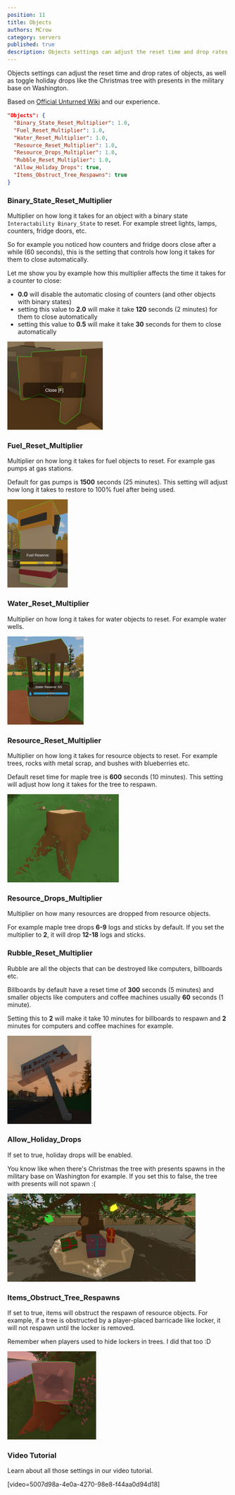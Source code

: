 ```yaml
---
position: 11
title: Objects
authors: MCrow
category: servers
published: true
description: Objects settings can adjust the reset time and drop rates of objects, as well as toggle holiday drops like the Christmas tree with presents in the military base on Washington.
---
```


Objects settings can adjust the reset time and drop rates of objects, as well as toggle holiday drops like the Christmas tree with presents in the military base on Washington.

Based on [Official Unturned Wiki](https://unturned.wiki.gg/wiki/Gameplay_config#Objects) and our experience.

```json
"Objects": {
  "Binary_State_Reset_Multiplier": 1.0,
  "Fuel_Reset_Multiplier": 1.0,
  "Water_Reset_Multiplier": 1.0,
  "Resource_Reset_Multiplier": 1.0,
  "Resource_Drops_Multiplier": 1.0,
  "Rubble_Reset_Multiplier": 1.0,
  "Allow_Holiday_Drops": true,
  "Items_Obstruct_Tree_Respawns": true
}
```

### Binary_State_Reset_Multiplier
Multiplier on how long it takes for an object with a binary state `Interactability Binary_State` to reset. For example street lights, lamps, counters, fridge doors, etc.

So for example you noticed how counters and fridge doors close after a while (60 seconds), this is the setting that controls how long it takes for them to close automatically.

Let me show you by example how this multiplier affects the time it takes for a counter to close:
- **0.0** will disable the automatic closing of counters (and other objects with binary states)
- setting this value to **2.0** will make it take **120** seconds (2 minutes) for them to close automatically
- setting this value to **0.5** will make it take **30** seconds for them to close automatically

![object counter](assets/object_counter.png)

### Fuel_Reset_Multiplier
Multiplier on how long it takes for fuel objects to reset. For example gas pumps at gas stations.

Default for gas pumps is **1500** seconds (25 minutes). This setting will adjust how long it takes to restore to 100% fuel after being used.

![object fuel](assets/object_fuel.png)

### Water_Reset_Multiplier
Multiplier on how long it takes for water objects to reset. For example water wells.

![object well](assets/object_well.png)

### Resource_Reset_Multiplier
Multiplier on how long it takes for resource objects to reset. For example trees, rocks with metal scrap, and bushes with blueberries etc.

Default reset time for maple tree is **600** seconds (10 minutes). This setting will adjust how long it takes for the tree to respawn.

![object resource](assets/object_resource.png)

### Resource_Drops_Multiplier
Multiplier on how many resources are dropped from resource objects.

For example maple tree drops **6-9** logs and sticks by default. If you set the multiplier to **2**, it will drop **12-18** logs and sticks.

### Rubble_Reset_Multiplier
Rubble are all the objects that can be destroyed like computers, billboards etc.

Billboards by default have a reset time of **300** seconds (5 minutes) and smaller objects like computers and coffee machines usually **60** seconds (1 minute).

Setting this to **2** will make it take 10 minutes for billboards to respawn and **2** minutes for computers and coffee machines for example.

![object billboard](assets/object_billboard.png)

### Allow_Holiday_Drops
If set to true, holiday drops will be enabled.

You know like when there's Christmas the tree with presents spawns in the military base on Washington for example. If you set this to false,
the tree with presents will not spawn :(

![object holiday](assets/object_holiday.png)


### Items_Obstruct_Tree_Respawns
If set to true, items will obstruct the respawn of resource objects. For example, if a tree is obstructed by a player-placed barricade like locker, it will not respawn until the locker is removed.

Remember when players used to hide lockers in trees. I did that too :D

![object resource obstruct](assets/object_resource_obstruct.png)

### Video Tutorial
Learn about all those settings in our video tutorial.

[video=5007d98a-4e0a-4270-98e8-f44aa0d94d18]